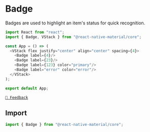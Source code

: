 # Badge

Badges are used to highlight an item's status for quick recognition.

```js with-preview
import React from "react";
import { Badge, VStack } from "@react-native-material/core";

const App = () => (
  <VStack flex justify="center" align="center" spacing={4}>
    <Badge label={4}/>
    <Badge label={23}/>
    <Badge label={123} color="primary"/>
    <Badge label="error" color="error"/>
  </VStack>
);

export default App;
```

[`💬 Feedback`](https://github.com/yamankatby/react-native-material/labels/component%3A%20Badge)

## Import

```js
import { Badge } from "@react-native-material/core";
```
